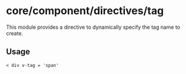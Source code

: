 # core/component/directives/tag

This module provides a directive to dynamically specify the tag name to create.

## Usage

```
< div v-tag = 'span'
```
